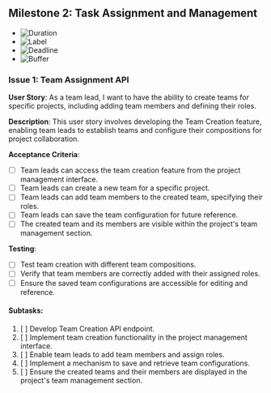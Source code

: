 ## **Milestone 2: Task Assignment and Management**

- ![Duration](https://img.shields.io/badge/⏳%20Duration-Sept.%205,%202023%20--%20Sept.%2027,%202023-blue)
- ![Label](https://img.shields.io/badge/📖%20Label-Task%20Assignment%20and%20Managment-blue)
- ![Deadline](https://img.shields.io/badge/⏰%20Deadline-Sept.%2027,%202023-red)
- ![Buffer](https://img.shields.io/badge/⌛%20Buffer-Approximately%201%20week-brightgreen)

### **Issue 1: Team Assignment API**

**User Story**: As a team lead, I want to have the ability to create teams for specific projects, including adding team members and defining their roles.

**Description**: This user story involves developing the Team Creation feature, enabling team leads to establish teams and configure their compositions for project collaboration.

**Acceptance Criteria**:

- [ ] Team leads can access the team creation feature from the project management interface.
- [ ] Team leads can create a new team for a specific project.
- [ ] Team leads can add team members to the created team, specifying their roles.
- [ ] Team leads can save the team configuration for future reference.
- [ ] The created team and its members are visible within the project's team management section.

**Testing**:

- [ ] Test team creation with different team compositions.
- [ ] Verify that team members are correctly added with their assigned roles.
- [ ] Ensure the saved team configurations are accessible for editing and reference.

#### Subtasks:

1. [ ] Develop Team Creation API endpoint.
2. [ ] Implement team creation functionality in the project management interface.
3. [ ] Enable team leads to add team members and assign roles.
4. [ ] Implement a mechanism to save and retrieve team configurations.
5. [ ] Ensure the created teams and their members are displayed in the project's team management section.
